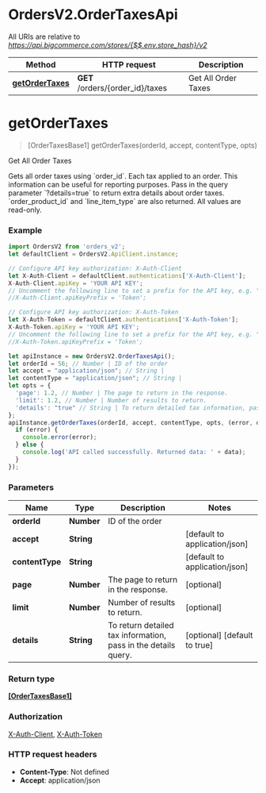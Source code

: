 # OrdersV2.OrderTaxesApi

All URIs are relative to *https://api.bigcommerce.com/stores/{$$.env.store_hash}/v2*

Method | HTTP request | Description
------------- | ------------- | -------------
[**getOrderTaxes**](OrderTaxesApi.md#getOrderTaxes) | **GET** /orders/{order_id}/taxes | Get All Order Taxes

<a name="getOrderTaxes"></a>
# **getOrderTaxes**
> [OrderTaxesBase1] getOrderTaxes(orderId, accept, contentType, opts)

Get All Order Taxes

Gets all order taxes using &#x60;order_id&#x60;.  Each tax applied to an order. This information can be useful for reporting purposes. Pass in the query parameter &#x60;?details&#x3D;true&#x60; to return extra details about order taxes. &#x60;order_product_id&#x60; and &#x60;line_item_type&#x60; are also returned.  All values are read-only.

### Example
```javascript
import OrdersV2 from 'orders_v2';
let defaultClient = OrdersV2.ApiClient.instance;

// Configure API key authorization: X-Auth-Client
let X-Auth-Client = defaultClient.authentications['X-Auth-Client'];
X-Auth-Client.apiKey = 'YOUR API KEY';
// Uncomment the following line to set a prefix for the API key, e.g. "Token" (defaults to null)
//X-Auth-Client.apiKeyPrefix = 'Token';

// Configure API key authorization: X-Auth-Token
let X-Auth-Token = defaultClient.authentications['X-Auth-Token'];
X-Auth-Token.apiKey = 'YOUR API KEY';
// Uncomment the following line to set a prefix for the API key, e.g. "Token" (defaults to null)
//X-Auth-Token.apiKeyPrefix = 'Token';

let apiInstance = new OrdersV2.OrderTaxesApi();
let orderId = 56; // Number | ID of the order
let accept = "application/json"; // String | 
let contentType = "application/json"; // String | 
let opts = { 
  'page': 1.2, // Number | The page to return in the response.
  'limit': 1.2, // Number | Number of results to return.
  'details': "true" // String | To return detailed tax information, pass in the details query.
};
apiInstance.getOrderTaxes(orderId, accept, contentType, opts, (error, data, response) => {
  if (error) {
    console.error(error);
  } else {
    console.log('API called successfully. Returned data: ' + data);
  }
});
```

### Parameters

Name | Type | Description  | Notes
------------- | ------------- | ------------- | -------------
 **orderId** | **Number**| ID of the order | 
 **accept** | **String**|  | [default to application/json]
 **contentType** | **String**|  | [default to application/json]
 **page** | **Number**| The page to return in the response. | [optional] 
 **limit** | **Number**| Number of results to return. | [optional] 
 **details** | **String**| To return detailed tax information, pass in the details query. | [optional] [default to true]

### Return type

[**[OrderTaxesBase1]**](OrderTaxesBase1.md)

### Authorization

[X-Auth-Client](../README.md#X-Auth-Client), [X-Auth-Token](../README.md#X-Auth-Token)

### HTTP request headers

 - **Content-Type**: Not defined
 - **Accept**: application/json

